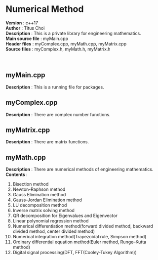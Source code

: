# Numerical Method

**Version** : c++17<br>
**Author** : Titus Choi<br>
**Description** : This is a private library for engineering mathematics.<br>
**Main source file** : myMain.cpp<br>
**Header files** : myComplex.cpp, myMath.cpp, myMatrix.cpp<br>
**Source files** : myComplex.h,   myMath.h,   myMatrix.h<br>
<br>
<br>
## myMain.cpp

**Description** : This is a running file for packages.<br>

## myComplex.cpp

**Description** : There are complex number functions.<br>

## myMatrix.cpp

**Description** : There are matrix functions.<br>

## myMath.cpp

**Description** : There are numerical methods of engineering mathematics.<br>
**Contents** : <br>
1. Bisection method
2. Newton-Raphson method
3. Gauss Elimination method
4. Gauss-Jordan Elimination method
5. LU decomposition method
6. Inverse matrix solving method
7. QR decomposition for Eigenvalues and Eigenvector
8. Linear polynomial regression method
9. Numerical differentiation method(forward divided method, backward divided method, center divided method)
10. Numerical integration method(Trapezoidal rule, Simpson method)
11. Ordinary differential equation method(Euler method, Runge–Kutta method)
12. Digital signal processing(DFT, FFT(Cooley-Tukey Algorithm))
